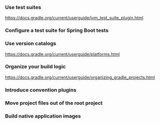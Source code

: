 ### Use test suites

https://docs.gradle.org/current/userguide/jvm_test_suite_plugin.html

### Configure a test suite for Spring Boot tests

### Use version catalogs

https://docs.gradle.org/current/userguide/platforms.html

### Organize your build logic

https://docs.gradle.org/current/userguide/organizing_gradle_projects.html

### Introduce convention plugins

### Move project files out of the root project

### Build native application images
